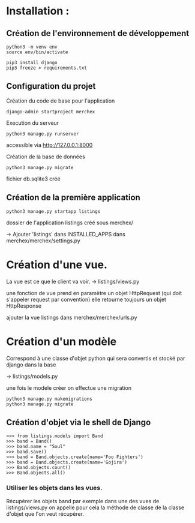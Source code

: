 # Installation :
## Création de l'environnement de développement

```
python3 -m venv env
source env/bin/activate

pip3 install django
pip3 freeze > requirements.txt
```

## Configuration du projet
Création du code de base pour l'application
```
django-admin startproject merchex
```

Execution du serveur
```
python3 manage.py runserver
```
accessible via http://127.0.0.1:8000

Création de la base de données
```
python3 manage.py migrate
```
fichier db.sqlite3 créé

## Création de la première application
```
python3 manage.py startapp listings
```
dossier de l'application listings créé sous merchex/

-> Ajouter 'listings' dans INSTALLED\_APPS dans merchex/merchex/settings.py


# Création d'une vue. 
La vue est ce que le client va voir.
-> listings/views.py

une fonction de vue prend en paramètre un objet HttpRequest (qui doit s'appeler request par convention)
elle retourne toujours un objet HttpResponse

ajouter la vue listings dans merchex/merchex/urls.py

# Création d'un modèle
Correspond à une classe d'objet python qui sera convertis et stocké par django dans la base

-> listings/models.py

une fois le modele créer on effectue une migration
```
python3 manage.py makemigrations
python3 manage.py migrate
```

## Création d'objet via le shell de Django

```
>>> from listings.models import Band
>>> band = Band()
>>> band.name = "Soul"
>>> band.save()
>>> band = Band.objects.create(name='Foo Fighters')
>>> band = Band.objects.create(name='Gojira')
>>> Band.objects.count()
>>> Band.objects.all()
```

### Utiliser les objets dans les vues.
Récupérer les objets band par exemple dans une des vues de listings/views.py
on appelle pour cela la méthode de classe de la classe d'objet que l'on veut récupérer.

